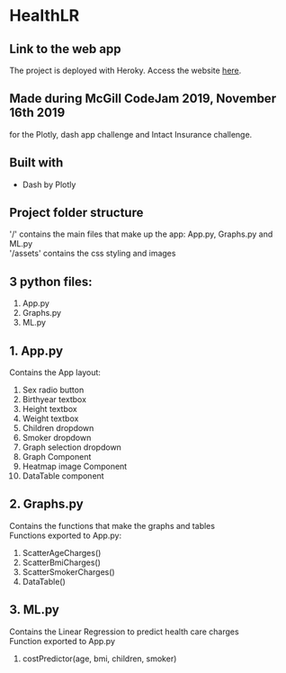 # HealthLR

## Link to the web app
The project is deployed with Heroky.
Access the website [here](https://warm-retreat-63434.herokuapp.com/).

## Made during McGill CodeJam 2019, November 16th 2019
for the Plotly, dash app challenge and Intact Insurance challenge.

## Built with
- Dash by Plotly

## Project folder structure
'/' contains the main files that make up the app: App.py, Graphs.py and ML.py <br>
'/assets' contains the css styling and images

## 3 python files:
1. App.py
2. Graphs.py
3. ML.py

## 1. App.py
Contains the App layout:
1. Sex radio button
2. Birthyear textbox
3. Height textbox
4. Weight textbox
5. Children dropdown
6. Smoker dropdown
7. Graph selection dropdown
8. Graph Component
9. Heatmap image Component
10. DataTable component

## 2. Graphs.py
Contains the functions that make the graphs and tables <br>
Functions exported to App.py:
1. ScatterAgeCharges()
2. ScatterBmiCharges()
3. ScatterSmokerCharges()
4. DataTable()

## 3. ML.py
Contains the Linear Regression to predict health care charges <br>
Function exported to App.py
1. costPredictor(age, bmi, children, smoker)
